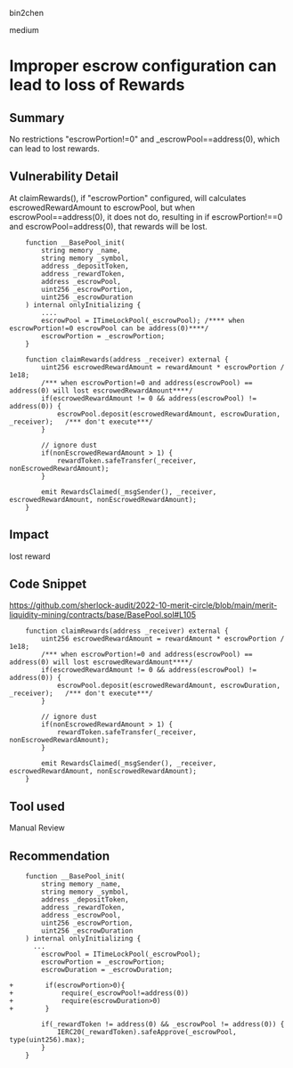 bin2chen

medium

# Improper escrow configuration can lead to loss of Rewards

## Summary
No restrictions "escrowPortion!=0" and _escrowPool==address(0), which can lead to lost rewards.

## Vulnerability Detail
At claimRewards(), if  "escrowPortion" configured, will calculates escrowedRewardAmount to escrowPool, but when escrowPool==address(0), it does not do, resulting in if escrowPortion!==0 and escrowPool=address(0), that rewards will be lost.
```solidity
    function __BasePool_init(
        string memory _name,
        string memory _symbol,
        address _depositToken,
        address _rewardToken,
        address _escrowPool,
        uint256 _escrowPortion,
        uint256 _escrowDuration
    ) internal onlyInitializing {
        ....
        escrowPool = ITimeLockPool(_escrowPool); /**** when escrowPortion!=0 escrowPool can be address(0)****/
        escrowPortion = _escrowPortion;  
    }
```
```solidity
    function claimRewards(address _receiver) external {
        uint256 escrowedRewardAmount = rewardAmount * escrowPortion / 1e18;
        /*** when escrowPortion!=0 and address(escrowPool) == address(0) will lost escrowedRewardAmount****/
        if(escrowedRewardAmount != 0 && address(escrowPool) != address(0)) {
            escrowPool.deposit(escrowedRewardAmount, escrowDuration, _receiver);   /*** don't execute***/
        }

        // ignore dust
        if(nonEscrowedRewardAmount > 1) {
            rewardToken.safeTransfer(_receiver, nonEscrowedRewardAmount);
        }

        emit RewardsClaimed(_msgSender(), _receiver, escrowedRewardAmount, nonEscrowedRewardAmount);
    }
```

## Impact
lost reward

## Code Snippet

https://github.com/sherlock-audit/2022-10-merit-circle/blob/main/merit-liquidity-mining/contracts/base/BasePool.sol#L105

```solidity
    function claimRewards(address _receiver) external {
        uint256 escrowedRewardAmount = rewardAmount * escrowPortion / 1e18;
        /*** when escrowPortion!=0 and address(escrowPool) == address(0) will lost escrowedRewardAmount****/
        if(escrowedRewardAmount != 0 && address(escrowPool) != address(0)) {
            escrowPool.deposit(escrowedRewardAmount, escrowDuration, _receiver);   /*** don't execute***/
        }

        // ignore dust
        if(nonEscrowedRewardAmount > 1) {
            rewardToken.safeTransfer(_receiver, nonEscrowedRewardAmount);
        }

        emit RewardsClaimed(_msgSender(), _receiver, escrowedRewardAmount, nonEscrowedRewardAmount);
    }
```

## Tool used

Manual Review

## Recommendation

```solidity
    function __BasePool_init(
        string memory _name,
        string memory _symbol,
        address _depositToken,
        address _rewardToken,
        address _escrowPool,
        uint256 _escrowPortion,
        uint256 _escrowDuration
    ) internal onlyInitializing {
      ...
        escrowPool = ITimeLockPool(_escrowPool);
        escrowPortion = _escrowPortion; 
        escrowDuration = _escrowDuration;

+        if(escrowPortion>0){
+            require(_escrowPool!=address(0))
+            require(escrowDuration>0)
+        }

        if(_rewardToken != address(0) && _escrowPool != address(0)) {
            IERC20(_rewardToken).safeApprove(_escrowPool, type(uint256).max);
        }
    }
```
